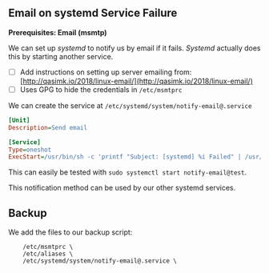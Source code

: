 ## Email on systemd Service Failure

**Prerequisites: Email \(msmtp\)**

We can set up _systemd_ to notify us by email if it fails. _Systemd_ actually does this by starting another service.

* [ ] Add instructions on setting up server emailing from: [http://qasimk.io/2018/linux-email/](http://qasimk.io/2018/linux-email/)
* [ ] Uses GPG to hide the credentials in `/etc/msmtprc`

We can create the service at `/etc/systemd/system/notify-email@.service`

```ini
[Unit]
Description=Send email

[Service]
Type=oneshot
ExecStart=/usr/bin/sh -c 'printf "Subject: [systemd] %i Failed" | /usr/bin/msmtp default'
```

This can easily be tested with `sudo systemctl start notify-email@test`.

This notification method can be used by our other systemd services.

## Backup

We add the files to our backup script:

```
    /etc/msmtprc \
    /etc/aliases \
    /etc/systemd/system/notify-email@.service \
```



